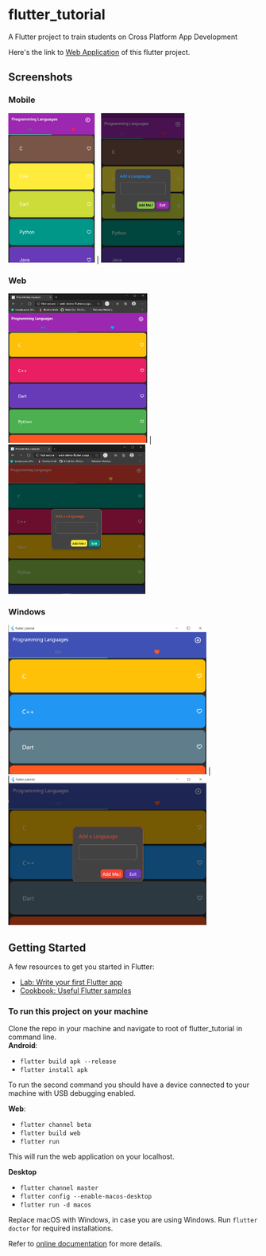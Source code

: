 # flutter_tutorial

A Flutter project to train students on Cross Platform App Development

Here's the link to <a href="http://web-demo-flutter.surge.sh/#/">Web Application</a> of this flutter project.

## Screenshots

### Mobile
<img src="mobile-screenshot-2.png" height="300"> | <img src="mobile-screenshot-1.png" height="300">

### Web
<img src="web-screenshot-2.png" height="300"> | <img src="web-screenshot-1.png" height="300">

### Windows
<img src="desktop-windows.png" height="300"> | <img src="desktop-windows-1.png" height="300">

## Getting Started

A few resources to get you started in Flutter:

- [Lab: Write your first Flutter app](https://flutter.dev/docs/get-started/codelab)
- [Cookbook: Useful Flutter samples](https://flutter.dev/docs/cookbook)

### To run this project on your machine

Clone the repo in your machine and navigate to root of flutter_tutorial in command line.  
<b>Android</b>:

* `flutter build apk --release`
* `flutter install apk`

To run the second command you should have a device connected to your machine with USB debugging enabled.

<b>Web</b>:

* `flutter channel beta`
* `flutter build web`
* `flutter run`

This will run the web application on your localhost.

<b>Desktop</b>

* `flutter channel master`
* `flutter config --enable-macos-desktop`
* `flutter run -d macos`

Replace macOS with Windows, in case you are using Windows. Run `flutter doctor` for required installations.

Refer to [online documentation](https://flutter.dev/docs) for more details.
